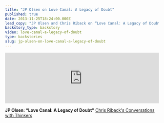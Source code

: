 ```yaml
---
title: "JP Olsen on Love Canal: A Legacy of Doubt"
published: true
date: 2013-11-25T18:24:00.000Z
lead_copy: "JP Olsen and Chris Riback on “Love Canal: A Legacy of Doubt”"
backstory_type: backstory
video: love-canal-a-legacy-of-doubt
type: backstories
slug: jp-olsen-on-love-canal-a-legacy-of-doubt
---
```

<iframe width="100%" height="166" scrolling="no" frameborder="no" src="https://w.soundcloud.com/player/?url=https%3A//api.soundcloud.com/tracks/123101974&amp;color=ff6600&amp;show_artwork=false"></iframe>

**JP Olsen: “Love Canal: A Legacy of Doubt”**
[Chris Riback's Conversations with Thinkers](http://chrisriback.com/2013/12/03/retro-reports-jp-olsen-love-canal-a-legacy-of-doubt/)

